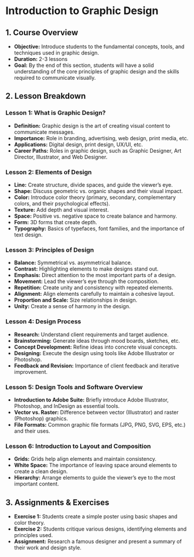 # Introduction to Graphic Design

## 1. Course Overview
- **Objective:** Introduce students to the fundamental concepts, tools, and techniques used in graphic design.
- **Duration:** 2-3 lessons
- **Goal:** By the end of this section, students will have a solid understanding of the core principles of graphic design and the skills required to communicate visually.

## 2. Lesson Breakdown

### Lesson 1: What is Graphic Design?
- **Definition:** Graphic design is the art of creating visual content to communicate messages.
- **Importance:** Role in branding, advertising, web design, print media, etc.
- **Applications:** Digital design, print design, UX/UI, etc.
- **Career Paths:** Roles in graphic design, such as Graphic Designer, Art Director, Illustrator, and Web Designer.

### Lesson 2: Elements of Design
- **Line:** Create structure, divide spaces, and guide the viewer’s eye.
- **Shape:** Discuss geometric vs. organic shapes and their visual impact.
- **Color:** Introduce color theory (primary, secondary, complementary colors, and their psychological effects).
- **Texture:** Add depth and visual interest.
- **Space:** Positive vs. negative space to create balance and harmony.
- **Form:** 3D forms that create depth.
- **Typography:** Basics of typefaces, font families, and the importance of text design.

### Lesson 3: Principles of Design
- **Balance:** Symmetrical vs. asymmetrical balance.
- **Contrast:** Highlighting elements to make designs stand out.
- **Emphasis:** Direct attention to the most important parts of a design.
- **Movement:** Lead the viewer’s eye through the composition.
- **Repetition:** Create unity and consistency with repeated elements.
- **Alignment:** Align elements carefully to maintain a cohesive layout.
- **Proportion and Scale:** Size relationships in design.
- **Unity:** Create a sense of harmony in the design.

### Lesson 4: Design Process
- **Research:** Understand client requirements and target audience.
- **Brainstorming:** Generate ideas through mood boards, sketches, etc.
- **Concept Development:** Refine ideas into concrete visual concepts.
- **Designing:** Execute the design using tools like Adobe Illustrator or Photoshop.
- **Feedback and Revision:** Importance of client feedback and iterative improvement.

### Lesson 5: Design Tools and Software Overview
- **Introduction to Adobe Suite:** Briefly introduce Adobe Illustrator, Photoshop, and InDesign as essential tools.
- **Vector vs. Raster:** Difference between vector (Illustrator) and raster (Photoshop) graphics.
- **File Formats:** Common graphic file formats (JPG, PNG, SVG, EPS, etc.) and their uses.

### Lesson 6: Introduction to Layout and Composition
- **Grids:** Grids help align elements and maintain consistency.
- **White Space:** The importance of leaving space around elements to create a clean design.
- **Hierarchy:** Arrange elements to guide the viewer’s eye to the most important content.

## 3. Assignments & Exercises
- **Exercise 1:** Students create a simple poster using basic shapes and color theory.
- **Exercise 2:** Students critique various designs, identifying elements and principles used.
- **Assignment:** Research a famous designer and present a summary of their work and design style.
